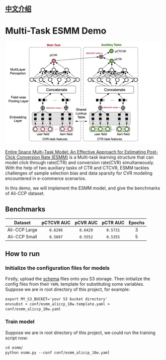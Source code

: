 ## [中文介绍](README-CN.md)

# Multi-Task ESMM Demo
<div>
    <center><img src="resources/esmm.jpeg" width="600"></center>
</div>

[Entire Space Multi-Task Model: An Effective Approach for Estimating Post-Click Conversion Rate (ESMM)](https://arxiv.org/pdf/1804.07931.pdf) is a Multi-task learning structure that can model click through rate(CTR) and conversion rate(CVR) simultaneously. With the help of two auxiliary tasks of CTR and CTCVR, ESMM tackles challenges of sample selection bias and data sparsity for CVR modeling encountered in e-commerce scenarios.

In this demo, we will implement the ESMM model, and give the benchmarks of Ali-CCP dataset.

## Benchmarks
| Dataset |                     pCTCVR AUC |                    pCVR AUC |    pCTR AUC  | Epochs |
|:-------:|:------------------------------------------------:|:------------------------------------------------:|:------------------------------------------------:|:------:|
| Ali-CCP Large  | `0.6296` | `0.6429` | `0.5731` | 3 |
| Ali-CCP Small  | `0.5897` | `0.5552` | `0.5355` | 5 |

## How to run
### Initialize the configuration files for models
Firstly, upload the [schema](schema) files onto you S3 storage.
Then initialize the config files from their `YAML` template for substituting some variables. Suppose we are in root directory of this project, for example:
```shell
export MY_S3_BUCKET='your S3 bucket directory'
envsubst < conf/esmm_aliccp_10w.template.yaml > conf/esmm_aliccp_10w.yaml 
```

### Train model
Suppose we are in root directory of this project, we could run the training script now:
```shell
cd esmm/
python esmm.py --conf conf/esmm_aliccp_10w.yaml
```
